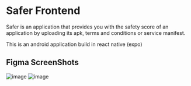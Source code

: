 # Safer Frontend
Safer is an application that provides you with the safety score of an application by uploading its apk, terms and conditions or service manifest.
  
This is an android application build in react native (expo)
  
## Figma ScreenShots
![image](https://github.com/retsambew/safer-front/assets/80634009/cf4c2884-1ffe-47d2-be97-8fe22a98ddff)
![image](https://github.com/retsambew/safer-front/assets/80634009/955ff30a-16a4-4232-8cfd-9e09b58e4f29)
